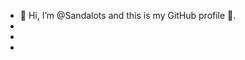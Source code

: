 - 👋 Hi, I’m @Sandalots and this is my GitHub profile 🥇.
-
-
-
<!---
Sandalots/Sandalots is a ✨ special ✨ repository because its `README.md` (this file) appears on your GitHub profile.
You can click the Preview link to take a look at your changes.
--->
